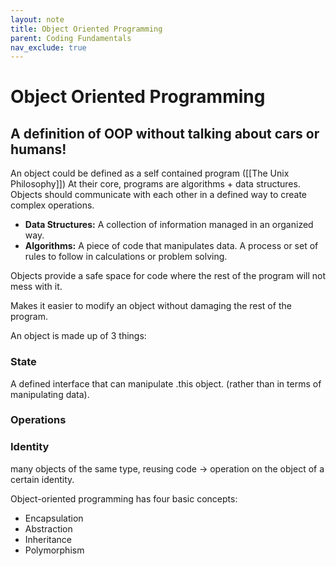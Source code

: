 ```yaml
---
layout: note
title: Object Oriented Programming
parent: Coding Fundamentals
nav_exclude: true
---
```


# Object Oriented Programming
## A definition of OOP without talking about cars or humans!

An object could be defined as a self contained program ([[The Unix Philosophy]]) At their core, programs are algorithms + data structures. Objects should communicate with each other in a defined way to create complex operations. 

- **Data Structures:** A collection of information managed in an organized way.
- **Algorithms:** A piece of code that manipulates data. A process or set of rules to follow in calculations or problem solving. 

Objects provide a safe space for code where the rest of the program will not mess with it. 

Makes it easier to modify an object without damaging the rest of the program.

An object is made up of 3 things:

### State
A defined interface that can manipulate .this object. (rather than in terms of manipulating data).

### Operations

### Identity
many objects of the same type, reusing code -> operation on the object of a certain identity.

Object-oriented programming has four basic concepts: 
- Encapsulation
- Abstraction
- Inheritance
- Polymorphism

